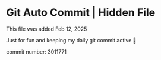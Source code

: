 # Git Auto Commit | Hidden File

This file was added Feb 12, 2025

Just for fun and keeping my daily git commit active 🤪

commit number: 3011771
